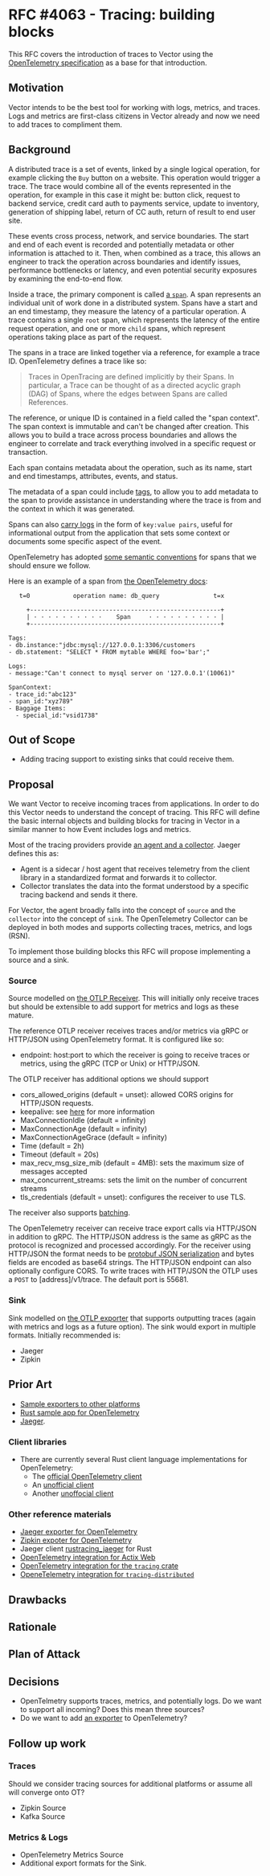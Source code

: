 # RFC #4063 - Tracing: building blocks

This RFC covers the introduction of traces to Vector using the [OpenTelemetry specification](https://github.com/open-telemetry/opentelemetry-specification) as a base for that introduction.

## Motivation

Vector intends to be the best tool for working with logs, metrics, and traces. Logs and metrics are first-class citizens in Vector already and now we need to add traces to compliment them.

## Background

A distributed trace is a set of events, linked by a single logical operation, for example clicking the `Buy` button on a website. This operation would trigger a trace. The trace would combine all of the events represented in the operation, for example in this case it might be: button click, request to backend service, credit card auth to payments service, update to inventory, generation of shipping label, return of CC auth, return of result to end user site.

These events cross process, network, and service boundaries. The start and end of each event is recorded and potentially metadata or other information is attached to it.  Then, when combined as a trace, this allows an engineer to track the operation across boundaries and identify issues, performance bottlenecks or latency, and even potential security exposures by examining the end-to-end flow.

Inside a trace, the primary component is called [a `span`](https://opentracing.io/docs/overview/spans/). A span represents an individual unit of work done in a distributed system. Spans have a start and an end timestamp, they measure the latency of a particular operation. A trace contains a single `root` span, which represents the latency of the entire request operation, and one or more `child` spans, which represent operations taking place as part of the request.

The spans in a trace are linked together via a reference, for example a trace ID. OpenTelemetry defines a trace like so:

> Traces in OpenTracing are defined implicitly by their Spans. In particular, a Trace can be thought of as a directed acyclic graph (DAG) of Spans, where the edges between Spans are called References.

The reference, or unique ID is contained in a field called the "span context". The span context is immutable and can't be changed after creation. This allows you to build a trace across process boundaries and allows the engineer to correlate and track everything involved in a specific request or transaction.

Each span contains metadata about the operation, such as its name, start and end timestamps, attributes, events, and status.

The metadata of a span could include [tags](https://opentracing.io/docs/overview/tags-logs-baggage/), to allow you to add metadata to the span to provide assistance in understanding where the trace is from and the context in which it was generated.

Spans can also [carry logs](https://opentracing.io/docs/overview/tags-logs-baggage/) in the form of `key:value pairs`, useful for informational output from the application that sets some context or documents some specific aspect of the event.

OpenTelemetry has adopted [some semantic conventions](https://github.com/open-telemetry/opentelemetry-specification/blob/master/specification/overview.md#semantic-conventions) for spans that we should ensure we follow.

Here is an example of a span from [the OpenTelemetry docs](https://opentracing.io/docs/overview/spans/):

```text
   t=0            operation name: db_query               t=x

     +-----------------------------------------------------+
     | · · · · · · · · · ·    Span     · · · · · · · · · · |
     +-----------------------------------------------------+

Tags:
- db.instance:"jdbc:mysql://127.0.0.1:3306/customers
- db.statement: "SELECT * FROM mytable WHERE foo='bar';"

Logs:
- message:"Can't connect to mysql server on '127.0.0.1'(10061)"

SpanContext:
- trace_id:"abc123"
- span_id:"xyz789"
- Baggage Items:
  - special_id:"vsid1738"
```

## Out of Scope

- Adding tracing support to existing sinks that could receive them.

## Proposal

We want Vector to receive incoming traces from applications. In order to do this Vector needs to understand the concept of tracing. This RFC will define the basic internal objects and building blocks for tracing in Vector in a similar manner to how Event includes logs and metrics.

Most of the tracing providers provide [an agent and a collector](https://github.com/open-telemetry/opentelemetry-collector/blob/master/README.md). Jaeger defines this as:

- Agent is a sidecar / host agent that receives telemetry from the client library in a standardized format and forwards it to collector.
- Collector translates the data into the format understood by a specific tracing backend and sends it there. 

For Vector, the agent broadly falls into the concept of `source` and the `collector` into the concept of `sink`. The OpenTelemetry Collector can be deployed in both modes and supports collecting traces, metrics, and logs (RSN). 

To implement those building blocks this RFC will propose implementing a source and a sink.

### Source

Source modelled on [the OTLP Receiver](https://github.com/open-telemetry/opentelemetry-collector/blob/master/receiver/otlpreceiver/README.md). This will initially only receive traces but should be extensible to add support for metrics and logs as these mature.

The reference OTLP receiver receives traces and/or metrics via gRPC or HTTP/JSON using OpenTelemetry format. It is configured like so:

- endpoint: host:port to which the receiver is going to receive traces or metrics, using the gRPC (TCP or Unix) or HTTP/JSON.

The OTLP receiver has additional options we should support

- cors_allowed_origins (default = unset): allowed CORS origins for HTTP/JSON requests.
- keepalive: see [here](godoc.org/google.golang.org/grpc/keepalive#ServerParameters) for more information
- MaxConnectionIdle (default = infinity)
- MaxConnectionAge (default = infinity)
- MaxConnectionAgeGrace (default = infinity)
- Time (default = 2h)
- Timeout (default = 20s)
- max_recv_msg_size_mib (default = 4MB): sets the maximum size of messages accepted
- max_concurrent_streams: sets the limit on the number of concurrent streams
- tls_credentials (default = unset): configures the receiver to use TLS. 

The receiver also supports [batching](https://github.com/open-telemetry/opentelemetry-collector/blob/master/processor/batchprocessor/README.md).

The OpenTelemetry receiver can receive trace export calls via HTTP/JSON in addition to gRPC. The HTTP/JSON address is the same as gRPC as the protocol is recognized and processed accordingly. For the receiver using HTTP/JSON the format needs to be [protobuf JSON serialization](https://developers.google.com/protocol-buffers/docs/proto3#json) and bytes fields are encoded as base64 strings. The HTTP/JSON endpoint can also optionally configure CORS. To write traces with HTTP/JSON the OTLP uses a `POST` to [address]/v1/trace. The default port is 55681.

### Sink

Sink modelled on [the OTLP exporter](https://github.com/open-telemetry/opentelemetry-collector/blob/master/exporter/otlpexporter/otlp.go) that supports outputting traces (again with metrics and logs as a future option). The sink would export in multiple formats. Initially recommended is:

- Jaeger
- Zipkin

## Prior Art

- [Sample exporters to other platforms](https://github.com/open-telemetry/opentelemetry-collector/tree/master/exporter)
- [Rust sample app for OpenTelemetry](https://github.com/open-telemetry/opentelemetry-rust/tree/0fa4e7d506cb52520607fa5da70d0efa15e1f6cb/examples/basic)
- [Jaeger](https://www.jaegertracing.io/).

### Client libraries

- There are currently several Rust client language implementations for OpenTelemetry:
  - The [official OpenTelemetry client](https://crates.io/crates/opentelemetry)
  - An [unofficial client](https://crates.io/crates/tracing-opentelemetry)
  - Another [unoffocial client](https://crates.io/crates/opentelemetry-otlp)
### Other reference materials

- [Jaeger exporter for OpenTelemetry](https://crates.io/crates/opentelemetry-jaeger)
- [Zipkin expoter for OpenTelemetry](https://crates.io/crates/opentelemetry-zipkin)
- Jaeger client [rustracing_jaeger](https://github.com/sile/rustracing_jaeger) for Rust
- [OpenTelemetry integration for Actix Web](https://crates.io/crates/actix-web-opentelemetry)
- [OpenTelemetry integration for the `tracing` crate](https://crates.io/crates/tracing-opentelemetry)
- [OpeneTelemetry integration for `tracing-distributed`](https://crates.io/crates/tracing-jaeger)

## Drawbacks


## Rationale


## Plan of Attack

## Decisions

- OpenTelmetry supports traces, metrics, and potentially logs. Do we want to support all incoming? Does this mean three sources?
- Do we want to add [an exporter](https://github.com/open-telemetry/opentelemetry-collector/tree/master/exporter) to OpenTelemetry?

## Follow up work

### Traces

Should we consider tracing sources for additional platforms or assume all will converge onto OT?

- Zipkin Source
- Kafka Source

### Metrics & Logs

- OpenTelemetry Metrics Source
- Additional export formats for the Sink.